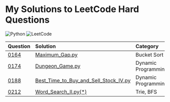 # My Solutions to LeetCode Hard Questions

![Python](https://img.shields.io/badge/python-3670A0?style=for-the-badge&logo=python&logoColor=ffdd54)
![LeetCode](https://img.shields.io/badge/LeetCode-000000?style=for-the-badge&logo=LeetCode&logoColor=#d16c06)

| Question | Solution                                                                            | Category |
| :---- |:------------------------------------------------------------------------------------| :---- |
| [0164](https://leetcode.com/problems/maximum-gap/) | [Maximum_Gap.py](0164_Maximum_Gap.py)                                               | Bucket Sort |
| [0174](https://leetcode.com/problems/dungeon-game/) | [Dungeon_Game.py](0174_Dungeon_Game.py)                                             | Dynamic Programming |
| [0188](https://leetcode.com/problems/best-time-to-buy-and-sell-stock-iv/) | [Best_Time_to_Buy_and_Sell_Stock_IV.py](0188_Best_Time_to_Buy_and_Sell_Stock_IV.py) | Dynamic Programming |
| [0212](https://leetcode.com/problems/word-search-ii/) | [Word_Search_II.py(*)](0212_Word_Search_II.py)                                      | Trie, BFS |